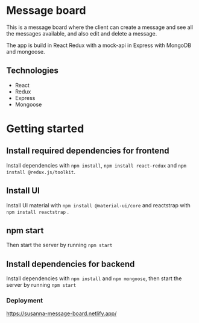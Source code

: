 # Message board

This is a message board where the client can create a message and see all the messages available, and also edit and delete a message.

The app is build in React Redux with a mock-api in Express with MongoDB and mongoose.

## Technologies

- React
- Redux
- Express
- Mongoose

# Getting started

## Install required dependencies for frontend

Install dependencies with `npm install`, `npm install react-redux` and `npm install @redux.js/toolkit`.

## Install UI

Install UI material with `npm install @material-ui/core` and reactstrap with `npm install reactstrap` .

## npm start

Then start the server by running `npm start`

## Install dependencies for backend

Install dependencies with `npm install` and `npm mongoose`, then start the server by running `npm start`

### Deployment

https://susanna-message-board.netlify.app/

